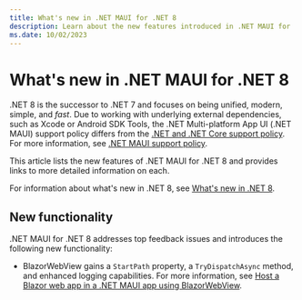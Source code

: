 ```yaml
---
title: What's new in .NET MAUI for .NET 8
description: Learn about the new features introduced in .NET MAUI for .NET 8.
ms.date: 10/02/2023
---
```


# What's new in .NET MAUI for .NET 8

.NET 8 is the successor to .NET 7 and focuses on being unified, modern, simple, and *fast*. Due to working with underlying external dependencies, such as Xcode or Android SDK Tools, the .NET Multi-platform App UI (.NET MAUI) support policy differs from the [.NET and .NET Core support policy](https://dotnet.microsoft.com/platform/support/policy/maui). For more information, see [.NET MAUI support policy](https://dotnet.microsoft.com/platform/support/policy/maui).

This article lists the new features of .NET MAUI for .NET 8 and provides links to more detailed information on each.

For information about what's new in .NET 8, see [What's new in .NET 8](/dotnet/core/whats-new/dotnet-8).

## New functionality

.NET MAUI for .NET 8 addresses top feedback issues and introduces the following new functionality:

- BlazorWebView gains a `StartPath` property, a `TryDispatchAsync` method, and enhanced logging capabilities. For more information, see [Host a Blazor web app in a .NET MAUI app using BlazorWebView](~/user-interface/controls/blazorwebview.md).

<!-- - The <xref:Microsoft.Maui.Controls.Maps.Map> control is a cross-platform view for displaying and annotating maps. The <xref:Microsoft.Maui.Controls.Maps.Map> control uses the native map control on each platform, and is provided by the [Microsoft.Maui.Controls.Maps NuGet package](https://www.nuget.org/packages/Microsoft.Maui.Controls.Maps/). For more information, see [Map](~/user-interface/controls/map.md).
- The <xref:Microsoft.Maui.Controls.Foldable.TwoPaneView> control is a container control for foldable devices that provides two views that size and position content in the available space, either side-by-side or top-to-bottom. This control is provided by the [Microsoft.Maui.Controls.Foldable NuGet package](https://www.nuget.org/packages/Microsoft.Maui.Controls.Foldable/).
- The <xref:Microsoft.Maui.Controls.PointerGestureRecognizer> class performs pointer gesture recognition and detects when the mouse pointer enters, exits, and moves within a view. For more information, see [Recognize a pointer gesture](~/fundamentals/gestures/pointer.md). .NET MAUI also defines a `PointerOver` visual state that can change the visual appearance of a view when it has a mouse cursor hovering over it. For more information, see [Visual states](~/user-interface/visual-states.md).
- The `Window` class defines additional properties and enables the window to be positioned and sized on desktop platforms. For more information, see [.NET MAUI Windows](~/fundamentals/windows.md).
- Tooltips can be displayed for a view, when the user rests a pointer on the view. For more information, see [Display tooltips](~/user-interface/tooltips.md).
- Context menus can be added to any control that derives from <xref:Microsoft.Maui.Controls.Element>, on Mac Catalyst and Windows. For more information, see [Display a context menu](~/user-interface/context-menu.md).
- Menu bars can contain separators, which are horizontal lines that separate items in the menu. For more information, see [Display a menu bar](~/user-interface/menu-bar.md).
- Additional .NET MAUI delegates are invoked in response to iOS lifecycle events being raised. For more information, see [App lifecycle](~/fundamentals/app-lifecycle.md#ios).
- The underlying native control for the <xref:Microsoft.Maui.Controls.WebView> on iOS and Mac Catalyst can be configured with a `WKWebViewConfiguration` object. For more information, see [Configure the native WebView on iOS and Mac Catalyst](~/user-interface/controls/webview.md#configure-the-native-webview-on-ios-and-mac-catalyst).
WebView config on iOS/Mac

In addition, `MessagingCenter` has been deprecated and replaced with `WeakReferenceMessenger` in the [CommunityToolkit.Mvvm NuGet package](https://www.nuget.org/packages/CommunityToolkit.Mvvm). -->

<!-- ## Performance

Performance is a key focus of .NET MAUI in .NET 7:

- On Android, startup performance has improved.
- On iOS, application size has been reduced.
- The rendering path for views has been optimized.
- Many issues have been addressed that impacted the smoothness of scrolling in a <xref:Microsoft.Maui.Controls.CollectionView>.

For more information, see [.NET 7 Performance Improvements in .NET MAUI](https://devblogs.microsoft.com/dotnet/dotnet-7-performance-improvements-in-dotnet-maui/). -->

<!-- ## Upgrading from .NET 7

To upgrade your projects from .NET 6 to .NET 7, open your *.csproj* file and change the Target Framework Monikers (TFMs) from 6 to 7. The following example shows the TFMs for a .NET 6 project:

```xml
<TargetFrameworks>net6.0-ios;net6.0-android;net6.0-maccatalyst;net6.0-tizen</TargetFrameworks>
<TargetFrameworks Condition="$([MSBuild]::IsOSPlatform('windows')) and '$(MSBuildRuntimeType)' == 'Full'">$(TargetFrameworks);net6.0-windows10.0.19041</TargetFrameworks>
```

The following example shows the TFMs for a .NET 7 project:

```xml
<TargetFrameworks>net7.0-ios;net7.0-android;net7.0-maccatalyst;net7.0-tizen</TargetFrameworks>
<TargetFrameworks Condition="$([MSBuild]::IsOSPlatform('windows')) and '$(MSBuildRuntimeType)' == 'Full'">$(TargetFrameworks);net7.0-windows10.0.19041</TargetFrameworks>
``` -->

<!-- ## See also

- [Release notes for .NET MAUI in .NET 7](https://github.com/dotnet/maui/releases/tag/7.0.49)
- [Release notes for .NET iOS, tvOS, macOS, and Mac Catalyst](https://github.com/xamarin/xamarin-macios/wiki/.NET-7-release-notes)
- [Release notes for .NET Android](https://github.com/xamarin/xamarin-android/releases/tag/33.0.4) -->
